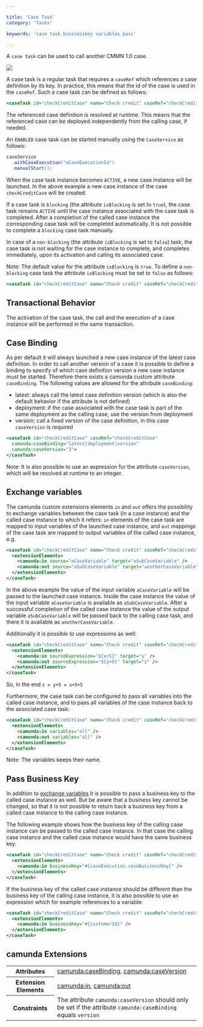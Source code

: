 ```yaml
---

title: 'Case Task'
category: 'Tasks'

keywords: 'case task businesskey variables pass'

---
```


A `case task` can be used to call another CMMN 1.0 case.

<img class="img-responsive" src="ref:asset:/assets/cmmn/case-task.png"/>

A case task is a regular task that requires a `caseRef` which references a case definition by its key. In practice, this means that the id of the case is used in the `caseRef`. Such a case task can be defined as follows:

```xml
<caseTask id="checkCreditCase" name="Check credit" caseRef="checkCreditCase" />
```

The referenced case definition is resolved at runtime. This means that the referenced case can be deployed independently from the calling case, if needed.

An `ENABLED` case task can be started manually using the `CaseService` as follows:

```java
caseService
  .withCaseExecution("aCaseExecutionId")
  .manualStart();
```

When the case task instance becomes `ACTIVE`, a new case instance will be launched. In the above example a new case instance of the case `checkCreditCase` will be created.

If a case task is `blocking` (the attribute `isBlocking` is set to `true`), the case task remains `ACTIVE` until the case instance associated with the case task is completed. After a completion of the called case instance the corresponding case task will be completed automatically. It is not possible to complete a `blocking` case task manually.

In case of a `non-blocking` (the attribute `isBlocking` is set to `false`) task, the case task is not waiting for the case instance to complete, and completes immediately, upon its activation and calling its associated case.

Note: The default value for the attribute `isBlocking` is `true`. To define a `non-blocking` case task the attribute `isBlocking` must be set to `false` as follows:

```xml
<caseTask id="checkCreditCase" name="Check credit" caseRef="checkCreditCase" isBlocking="false" />
```

## Transactional Behavior

The activation of the case task, the call and the execution of a case instance will be performed in the same transaction.

## Case Binding

As per default it will always launched a new case instance of the latest case definition. In order to call another version of a case it is possible to define a binding to specify of which case definition version a new case instance must be started. Therefore there exists a camunda custom attribute `caseBinding`. The following values are allowed for the attribute `caseBinding`:

*   latest: always call the latest case definition version (which is also the default behavior if the attribute is not defined)
*   deployment: if the case associated with the case task is part of the same deployment as the calling case, use the version from deployment
*   version: call a fixed version of the case definition, in this case `caseVersion` is required

```xml
<caseTask id="checkCreditCase" caseRef="checkCreditCase"
  camunda:caseBinding="latest|deployment|version"
  camunda:caseVersion="3">
</caseTask>
```

Note: It is also possible to use an expression for the attribute `caseVersion`, which will be resolved at runtime to an integer.

## Exchange variables

The camunda custom extensions elements `in` and `out` offers the possibility to exchange variables between the case task (in a case instance) and the called case instance to which it refers: `in` elements of the case task are mapped to input variables of the launched case instance, and `out` mappings of the case task are mapped to output variables of the called case instance, e.g.

```xml
<caseTask id="checkCreditCase" name="Check credit" caseRef="checkCreditCase">
  <extensionElements>
    <camunda:in source="aCaseVariable" target="aSubCaseVariable" />
    <camunda:out source="aSubCaseVariable" target="anotherCaseVariable" />
  </extensionElements>
</caseTask>
```

In the above example the value of the input variable `aCaseVariable` will be passed to the launched case instance. Inside the case instance the value of the input variable `aCaseVariable` is available as `aSubCaseVariable`. After a successful completion of the called case instance the value of the output variable `aSubCaseVariable` will be passed back to the calling case task, and there it is available as `anotherCaseVariable`.

Additionally it is possible to use expressions as well:

```xml
<caseTask id="checkCreditCase" name="Check credit" caseRef="checkCreditCase">
  <extensionElements>
    <camunda:in sourceExpression="${x+5}" target="y" />
    <camunda:out sourceExpression="${y+5}" target="z" />
  </extensionElements>
</caseTask>
```

So, in the end `z = y+5 = x+5+5`

Furthermore, the case task can be configured to pass all variables into the called case instance, and to pass all variables of the case instance back to the associated case task:

```xml
<caseTask id="checkCreditCase" name="Check credit" caseRef="checkCreditCase">
  <extensionElements>
    <camunda:in variables="all" />
    <camunda:out variables="all" />
  </extensionElements>
</caseTask>
```

Note: The variables keeps their name.


## Pass Business Key

In addition to [exchange variables](#tasks-case-task-exchange-variables) it is possible to pass a business key to the called case instance as well. But be aware that a business key cannot be changed, so that it is not possible to return back a business key from a called case instance to the calling case instance.

The following example shows how the business key of the calling case instance can be passed to the called case instance. In that case the calling case instance and the called case instance would have the same business key.

```xml
<caseTask id="checkCreditCase" name="Check credit" caseRef="checkCreditCase">
  <extensionElements>
    <camunda:in businessKey="#{caseExecution.caseBusinessKey}" />
  </extensionElements>
</caseTask>
```

If the business key of the called case instance should be different than the business key of the calling case instance, it is also possible to use an expression which for example references to a variable:

```xml
<caseTask id="checkCreditCase" name="Check credit" caseRef="checkCreditCase">
  <extensionElements>
    <camunda:in businessKey="#{customerId}" />
  </extensionElements>
</caseTask>
```

## camunda Extensions

<table class="table table-striped">
  <tr>
    <th>Attributes</th>
    <td>
      <a href="ref:#custom-extensions-camunda-extension-attributes-camundacasebinding">camunda:caseBinding</a>,
      <a href="ref:#custom-extensions-camunda-extension-attributes-camundacaseversion">camunda:caseVersion</a>
    </td>
  </tr>
  <tr>
    <th>Extension Elements</th>
    <td>
      <a href="ref:#custom-extensions-camunda-extension-elements-camundain">camunda:in</a>,
      <a href="ref:#custom-extensions-camunda-extension-elements-camundaout">camunda:out</a>
    </td>
  </tr>
  <tr>
    <th>Constraints</th>
    <td>
      The attribute <code>camunda:caseVersion</code> should only be set if
      the attribute <code>camunda:caseBinding</code> equals <code>version</code>
    </td>
  </tr>
</table>

